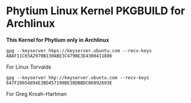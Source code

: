 # Phytium Linux Kernel PKGBUILD for Archlinux

**This Kernel for Phytium only in Archlinux**

````
gpg --keyserver hkps://keyserver.ubuntu.com --recv-keys ABAF11C65A2970B130ABE3C479BE3E4300411886
````
For Linux Torvalds

````
gpg --keyserver hkp://keyserver.ubuntu.com --recv-keys 647F28654894E3BD457199BE38DBBDC86092693E
````
For Greg Kroah-Hartman
